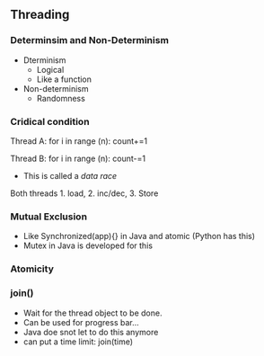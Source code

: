 ## Threading

### Determinsim and Non-Determinism
- Dterminism
	-  Logical
	- Like a function
- Non-determinism
	- Randomness

### Cridical condition

Thread A:
for i in range (n):
	count+=1

Thread B:
for i in range (n):
	count-=1

- This is called a *data race*

Both threads 1. load, 2. inc/dec, 3. Store

### Mutual Exclusion
- Like Synchronized(app){} in Java and atomic (Python has this)
- Mutex in Java is developed for this

### Atomicity

### join()
- Wait for the thread object to be done.
- Can be used for progress bar...
- Java doe snot let to do this anymore
- can put a time limit: join(time)

